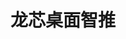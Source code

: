 ﻿---
id: 1377
title: "龙芯桌面智推"
weight: 1377
version: "1.0.0-1.lnd.5"
updateTime: "2024-09-02T10:54:48"
debName: "http://app.loongapps.cn:8090/upload/file/applicationnews_1.0.0-1.lnd.5_loongarch64.deb"
debSize: "84.7 MB"
command: "/usr/bin/applicationnews"
---

